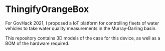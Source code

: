 # ThingifyOrangeBox

For GovHack 2021, I proposed a IoT platform for controlling fleets of water vehicles to take water quality measurements in the Murray-Darling basin.

This repository contains 3D models of the case for this device, as well as a BOM of the hardware required.

